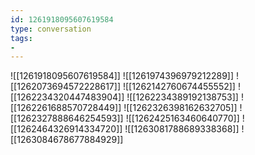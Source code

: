 ```yaml
---
id: 1261918095607619584
type: conversation
tags:
- 
---
```

![[1261918095607619584]]
![[1261974396979212289]]
![[1262073694572228617]]
![[1262142760674455552]]
![[1262234320447483904]]
![[1262234389192138753]]
![[1262261688570728449]]
![[1262326398162632705]]
![[1262327888646254593]]
![[1262425163460640770]]
![[1262464326914334720]]
![[1263081788689338368]]
![[1263084678677884929]]

